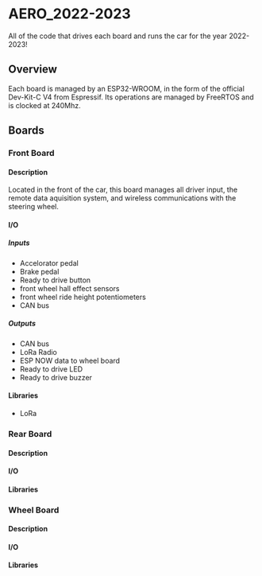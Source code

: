 # AERO_2022-2023
All of the code that drives each board and runs the car for the year 2022-2023!

## Overview
Each board is managed by an ESP32-WROOM, in the form of the official Dev-Kit-C V4 from Espressif. Its operations are managed by FreeRTOS and is clocked at 240Mhz.

## Boards
### Front Board
#### Description
Located in the front of the car, this board manages all driver input, the remote data aquisition system, and wireless communications with the steering wheel.
#### I/O
##### Inputs
- Accelorator pedal
- Brake pedal 
- Ready to drive button
- front wheel hall effect sensors
- front wheel ride height potentiometers
- CAN bus
##### Outputs
- CAN bus
- LoRa Radio
- ESP NOW data to wheel board
- Ready to drive LED
- Ready to drive buzzer 
#### Libraries
- LoRa

### Rear Board
#### Description
#### I/O
#### Libraries

### Wheel Board
#### Description
#### I/O
#### Libraries

